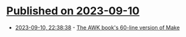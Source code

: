 # [Published on 2023-09-10](index.md)

* [2023-09-10, 22:38:38](https://lobste.rs/s/rhjptp/awk_book_s_60_line_version_make) - [The AWK book's 60-line version of Make](https://benhoyt.com/writings/awk-make/)
